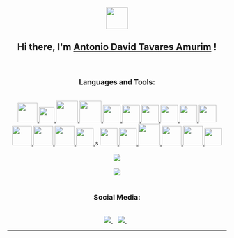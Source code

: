 <div align='center'>
<img src = "https://i.giphy.com/media/WFZvB7VIXBgiz3oDXE/giphy.webp" width="50px"> 
<h2>Hi there, I'm 
<a href = "https://github.com/davidamurim7"> Antonio David Tavares Amurim</a> ! </h2>
<br>

<h3>Languages and Tools: </h3>
<br>

<a href="https://www.arduino.cc/">
    <img width="45px" src="https://brandslogos.com/wp-content/uploads/images/large/arduino-logo-1.png" />
</a>

<a href="https://beagleboard.org/bone">
    <img  width="35px" src="https://www.pinclipart.com/picdir/big/555-5559579_beaglebone-beagleboard-org-logo-clipart.png" />
</a>

<a href="https://www.learn-c.org/">
    <img  width="50px" src="https://images-ext-2.discordapp.net/external/AoptxKavQTqxmap0_la-1ydZEAUNPvBry3ULYBig4Vs/https/cdn.iconscout.com/icon/free/png-512/c-programming-569564.png">
</a>

<a href="https://www.learncpp.com/">
    <img  width="50px" src="https://images-ext-1.discordapp.net/external/yQO4PyPmTHQIueL-A3hXd3_URhgYbCQNbmQNy3yS8XI/https/images-na.ssl-images-amazon.com/images/I/51NyeIYt71L.png" />
</a>
<a href="https://www.java.com/pt-BR/">
     <img    src="https://cdn.iconscout.com/icon/free/png-512/java-43-569305.png" width = "40"/> 
</a>

<a href="https://pypi.org/project/PyQt5/">
     <img src="https://miro.medium.com/max/4000/1*Rbb2OgXa8osy9NkaLE3d_g.png" width = "40"/>
</a>

<a href="https://www.python.org/">
     <img src="https://cdn.icon-icons.com/icons2/1508/PNG/512/python_104451.png" width = "40"/>
</a>

<a href="https://git-scm.com">
     <img src="https://upload.wikimedia.org/wikipedia/commons/thumb/3/3f/Git_icon.svg/1024px-Git_icon.svg.png" width = "40"/> 
</a>
<a href="https://nodejs.org/en/"> 
    <img src="https://cdn.iconscout.com/icon/free/png-512/node-js-1-1174935.png" width = "40"/> </a>
    
<a href="https://www.codecademy.com/learn/learn-html"> 
    <img src="https://cdn.icon-icons.com/icons2/2107/PNG/512/file_type_html_icon_130541.png" width = "40"/>
</a>

<a href="https://www.markdownguide.org/"> 
    <img src="https://cdn.icon-icons.com/icons2/2415/PNG/512/css_plain_logo_icon_146573.png" width = "45"/> 
</a>

<a href="https://www.markdownguide.org/"> 
<img src="https://pcodinomebzero.neocities.org/Imagens/javascript1.png" width = "45"/> 
</a>
    
<a href="https://pt-br.reactjs.org/"> 
<img src="https://cdn.icon-icons.com/icons2/2415/PNG/512/react_original_logo_icon_146374.png" width = "45"/> 
</a>

<a href="https://www.markdownguide.org/"> 
    <img src="https://freepikpsd.com/media/2019/10/bootstrap-logo-png-1-Transparent-Images-Free.png" width = "40"/> 
</a>s

<a href="https://www.postgresql.org"> 
    <img src="https://cdn.icon-icons.com/icons2/2699/PNG/512/postgresql_logo_icon_170835.png" width = "40"/> 
</a>
    
<a href="https://www.docker.com/"> 
    <img src="https://cdn.icon-icons.com/icons2/2699/PNG/512/docker_logo_icon_170244.png" width = "40"/> 
</a>
    
<a href="https://git.kernel.org/pub/scm/linux/kernel/git/torvalds/linux.git/"> 
    <img src="https://www.freepnglogos.com/uploads/linux-png/file-icons-flat-linux-svg-wikimedia-commons-6.png" width = "50"/> 
</a>

<a href="https://www.asm-smt.com/en/"> 
    <img src="https://images-ext-1.discordapp.net/external/H7-IGnW58MToNVzgqtQhajuIoe3TGfd-mFwAPoioaxk/http/www.byteanalysis.com.br/assets/images/25a85d9e5057430d82273a3c75e73014.png?width=680&height=676" width = "45"/> 
</a>

<a href="https://www.overleaf.com/project"> 
    <img src="https://images.ctfassets.net/nrgyaltdicpt/6qSXAo1CYEeBn5RkKLOR64/19c74bfb9a32772e353ff25c6f0070f5/ologo_square_colour_light_bg.png" width = "45"/> 
</a>

<a href="https://code.visualstudio.com"> 
    <img src="https://upload.wikimedia.org/wikipedia/commons/thumb/9/9a/Visual_Studio_Code_1.35_icon.svg/1024px-Visual_Studio_Code_1.35_icon.svg.png" width = "40"/> 
</a>
<br><br>

<img src ="https://github-readme-stats.vercel.app/api?username=davidamurim7&show_icons=true&title_color=cd200c&icon_color=cd200c&text_color=151515&bg_color=f5f5f5" />
<br><br>
<img src ="https://github-readme-stats-anuraghazra1.vercel.app/api/top-langs/?username=davidamurim7&layout=compact&show_icons=true&title_color=cd200c&icon_color=25cce9&text_color=151515&bg_color=f5f5f5" />
<br><br>

<h3>Social Media:</h3>
<br>

 <a href="https://mail.google.com/mail/u/0/?fs=1&to=davidamurim7@gmail.com&tf=cm">
    <img src="https://img.shields.io/badge/gmail -%23E4402F.svg?&style=for-the-badge&logo=gmail&logoColor=white" />        
</a>&nbsp;&nbsp;

<a href="https://www.linkedin.com/in/david-tavares-65a94b117/">
    <img src="https://img.shields.io/badge/likedin -%2300899F.svg?&style=for-the-badge&logo=likedin&logoColor=white" />        
</a>&nbsp;&nbsp;
<br><hr>
</div>
